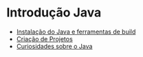 # Introdução Java

- [Instalação do Java e ferramentas de build](instalacao/README.md)
- [Criação de Projetos](criacao-projetos/README.md)
- [Curiosidades sobre o Java](curiosidade-java/README.md)